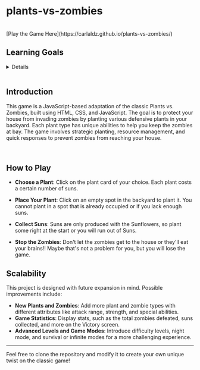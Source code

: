# plants-vs-zombies

<br>
[Play the Game Here](https://carlaldz.github.io/plants-vs-zombies/)

## Learning Goals
<details>
This project was the perfect way to put into action a lot of the skills covered in the first module of the bootcamp. Here's a quick breakdown of what went into (and what I suffered with) building it:

### JavaScript Basics
- **Data Handling**: Worked with arrays, objects, and classes to keep track of all game elements like plants, zombies, and bullets.
- **Event Handling**: Set up event listeners so the game reacts to player actions, like clicking cards and planting defenses.
- **Game Flow**: Used conditionals, loops, and timers to manage the pace of the game, from zombie waves to sun generation and plant placements.

### Object-Oriented Programming (OOP)
- **Organized Code**: Split the game into classes for each main piece (plants, zombies, bullets, and the game board) for cleaner, more reusable code.
- **Inheritance**: Created specialized plants and zombies with unique health, attack, and movement properties, all based on a common blueprint.
- **Custom Behavior**: Tweaked subclasses for unique behaviors, so Peashooters, for example, fire projectiles, and zombies shuffle toward the house.

### DOM Manipulation + Canvas
- **Canvas & DOM Combined**: Mixed HTML elements (buttons, UI) with Canvas drawing, making the game’s action smooth and dynamic.
- **Screen Transitions**: Built out various screens and their transitions — think start menu, victory, defeat — all controlled through the DOM.

### Game Logic + State Management
- **Collision Logic**: Wrote rules to detect and handle interactions between game elements (like bullets hitting zombies).
- **Timing**: Used `setInterval` and frame ticks to manage spawning, production, and game pacing for a real-time feel.

### Scalable + Expandable Code
- **Extensibility**: Built the code so that adding new plants and zombies with unique abilities is a breeze.
- **Future-Proofing**: Added placeholders to easily expand on the game, like player stats, more levels, and new game modes down the line.

  <br>

</details>

<br>

## Introduction
This game is a JavaScript-based adaptation of the classic Plants vs. Zombies, built using HTML, CSS, and JavaScript. The goal is to protect your house from invading zombies by planting various defensive plants in your backyard. Each plant type has unique abilities to help you keep the zombies at bay. The game involves strategic planting, resource management, and quick responses to prevent zombies from reaching your house.

<br>

## How to Play

- **Choose a Plant**: Click on the plant card of your choice. Each plant costs a certain number of suns.

- **Place Your Plant**: Click on an empty spot in the backyard to plant it. You cannot plant in a spot that is already occupied or if you lack enough suns.

- **Collect Suns**: Suns are only produced with the Sunflowers, so plant some right at the start or you will run out of Suns. 

- **Stop the Zombies**: Don't let the zombies get to the house or they'll eat your brains!! Maybe that's not a problem for you, but you will lose the game. 


## Scalability
This project is designed with future expansion in mind. Possible improvements include:

- **New Plants and Zombies**: Add more plant and zombie types with different attributes like attack range, strength, and special abilities.
- **Game Statistics**: Display stats, such as the total zombies defeated, suns collected, and more on the Victory screen.
- **Advanced Levels and Game Modes**: Introduce difficulty levels, night mode, and survival or infinite modes for a more challenging experience.

---

  Feel free to clone the repository and modify it to create your own unique twist on the classic game!
